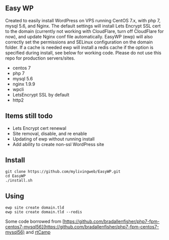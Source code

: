 ## Easy WP
Created to easily install WordPress on VPS running CentOS 7.x, with php 7, mysql 5.6, and Nginx. The default settings will install Lets Encrypt SSL cert to the domain (currently not working with CloudFlare, turn off CloudFlare for now), and update Nginx conf file automatically. EasyWP (ewp) will also correctly set the permissions and SELinux configuration on the domain folder. If a cache is needed ewp will install a redis cache if the option is specified during install, see below for working code. Please do not use this repo for production servers/sites.

* centos 7
* php 7
* mysql 5.6
* nginx 1.9.9
* wpcli
* LetsEncrypt SSL by default
* http2
## Items still todo

* Lets Encrypt cert renewal
* Site removal, disable, and re enable
* Updating of ewp without running install
* Add ability to create non-ssl WordPress site


## Install

```
git clone https://github.com/mylivingweb/EasyWP.git
cd EasyWP
./install.sh
```

## Using

```
ewp site create domain.tld
ewp site create domain.tld --redis
```




Some code borrowed from [https://github.com/bradallenfisher/php7-fpm-centos7-mysql56](https://github.com/bradallenfisher/php7-fpm-centos7-mysql56) and [rtCamp](https://github.com/rtCamp)
